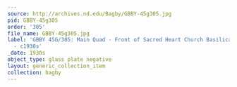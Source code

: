 ```yaml
---
source: http://archives.nd.edu/Bagby/GBBY-45g305.jpg
pid: GBBY-45g305
order: '305'
file_name: GBBY-45g305.jpg
label: 'GBBY 45G/305: Main Quad - Front of Sacred Heart Church Basilica with Snow
  - c1930s'
_date: 1930s
object_type: glass plate negative
layout: generic_collection_item
collection: bagby
---
```

